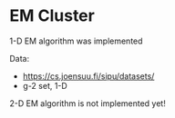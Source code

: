 # EM Cluster

1-D EM algorithm was implemented

Data:

 * https://cs.joensuu.fi/sipu/datasets/
 * g-2 set, 1-D

2-D EM algorithm is not implemented yet!
